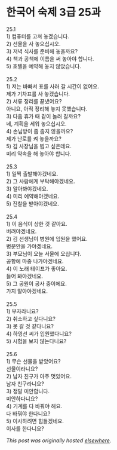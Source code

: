 # 한국어 숙제 3급 25과

<p>25.1<br>1) &#52980;&#54504;&#53552;&#47484; &#44256;&#52432; &#45459;&#44192;&#49845;&#45768;&#45796;.<br>2) &#49440;&#47932;&#51012; &#49324; &#45459;&#51004;&#49901;&#49884;&#50724;.<br>3) &#51200;&#45377; &#49885;&#49324;&#47484; &#51456;&#48708;&#54644; &#45459;&#51012;&#44620;&#50836;?<br>4) &#52293;&#44284; &#44277;&#52293;&#50640; &#51060;&#47492;&#51012; &#50024; &#45459;&#50500;&#50556; &#54633;&#45768;&#45796;.<br>5) &#54840;&#53588;&#51012; &#50696;&#50557;&#54644; &#45459;&#51648; &#50506;&#50520;&#49845;&#45768;&#45796;.<br><br>25.2<br>1) &#51200;&#45716; &#48148;&#48736;&#49436; &#54364;&#47484; &#49324;&#47084; &#44040; &#49884;&#44036;&#51060; &#50630;&#50612;&#50836;.<br>&#51228;&#44032; &#44592;&#52264;&#54364;&#47484; &#49324; &#45459;&#44192;&#49845;&#45768;&#45796;.<br>2) &#49436;&#47448; &#51221;&#47532;&#47484; &#45149;&#45256;&#50612;&#50836;?<br>&#50500;&#45768;&#50836;, &#50500;&#51649; &#51221;&#47532;&#54644; &#45459;&#51648; &#47803;&#54664;&#49845;&#45768;&#45796;.<br>3) &#45796;&#51020; &#55092;&#44032; &#46412; &#44057;&#51060; &#45440;&#47084; &#44040;&#44620;&#50836;?<br>&#45348;, &#44228;&#54925;&#51012; &#49464;&#50892; &#45459;&#51004;&#49901;&#49884;&#50724;.<br>4) &#49552;&#45784;&#48169;&#51060; &#51328; &#52645;&#51648; &#50506;&#51012;&#44620;&#50836;?<br>&#51228;&#44032; &#45212;&#47196;&#47484; &#53020; &#45459;&#51012;&#44620;&#50836;?<br>5) &#44608; &#49324;&#51109;&#45784;&#51012; &#48473;&#44256; &#49910;&#51008;&#45936;&#50836;.<br>&#48120;&#47532; &#50557;&#49549;&#51012; &#54644; &#45459;&#50500;&#50556; &#54633;&#45768;&#45796;.<br><br>25.3<br>1) &#51068;&#52237; &#52636;&#48156;&#54644;&#50556;&#44192;&#45348;&#50836;.<br>2) &#44536; &#49324;&#46988;&#50640;&#44172; &#48512;&#53441;&#54644;&#50556;&#44192;&#45348;&#50836;.<br>3) &#50508;&#50500;&#48400;&#50556;&#44192;&#45348;&#50836;.<br>4) &#48120;&#47532; &#50696;&#50557;&#54644;&#50556;&#44192;&#45348;&#50836;.<br>5) &#51652;&#52272;&#51012; &#48155;&#50500;&#50556;&#44192;&#45348;&#50836;.<br><br>25.4<br>1) &#51060; &#51020;&#49885;&#51060; &#49345;&#54620; &#44163; &#44057;&#50500;&#50836;.<br>&#48260;&#47140;&#50556;&#44192;&#45348;&#50836;.<br>2) &#44608; &#49440;&#49373;&#45784;&#51060; &#48337;&#50896;&#50640; &#51077;&#50896;&#51012; &#54664;&#50612;&#50836;.<br>&#48337;&#47928;&#50504;&#51012; &#44032;&#50556;&#44192;&#45348;&#50836;.<br>3) &#48512;&#47784;&#45784;&#51060; &#50724;&#45720; &#49436;&#50872;&#50640; &#50724;&#49901;&#45768;&#45796;.<br>&#44277;&#54637;&#50640; &#47560;&#51473; &#45208;&#44032;&#50556;&#44192;&#45348;&#50836;.<br>4) &#51060; &#45432;&#47000; &#53580;&#51060;&#54532;&#44032; &#51339;&#50500;&#50836;.<br>&#46308;&#50612; &#48400;&#50556;&#44192;&#45348;&#50836;.<br>5) &#44536; &#44277;&#50896;&#51060; &#44277;&#49324; &#51473;&#51060;&#50640;&#50836;.<br>&#44032;&#51648; &#47568;&#50500;&#50556;&#44192;&#45348;&#50836;.<br><br>25.5<br>1) &#48512;&#51088;&#46972;&#45768;&#50836;?<br>2) &#52712;&#49548;&#54616;&#44256; &#49910;&#45796;&#45768;&#50836;?<br>3) &#47803; &#44040; &#44163; &#44057;&#45796;&#45768;&#50836;?<br>4) &#54616;&#50689;&#49440; &#50472;&#44032; &#51077;&#50896;&#54664;&#45796;&#45768;&#50836;?<br>5) &#49884;&#54744;&#51012; &#48372;&#51648; &#50506;&#45716;&#45796;&#45768;&#50836;?<br><br>25.6<br>1) &#47924;&#49832; &#49440;&#47932;&#51012; &#48155;&#50520;&#50612;&#50836;?<br>&#49440;&#47932;&#51060;&#46972;&#45768;&#50836;?<br>2) &#45224;&#51088; &#52828;&#44396;&#44032; &#50500;&#51452; &#47691;&#51080;&#50612;&#50836;.<br>&#45224;&#51088; &#52828;&#44396;&#46972;&#45768;&#50836;?<br>3) &#51221;&#47568; &#48120;&#50504;&#54633;&#45768;&#45796;.<br>&#48120;&#50504;&#54616;&#45796;&#45768;&#50836;?<br>4) &#44592;&#44228;&#47484; &#45796; &#48148;&#45012;&#50556; &#54644;&#50836;.<br>&#45796; &#48148;&#45012;&#50556; &#54620;&#45796;&#45768;&#50836;?<br>5) &#51060;&#49324;&#54616;&#47140;&#47732; &#55192;&#46308;&#44192;&#45348;&#50836;.<br>&#51060;&#49324;&#47484; &#54620;&#45796;&#45768;&#50836;?</p>


*This post was originally hosted [elsewhere](http://planspace.blogspot.com/2009/05/3-25.html).*
